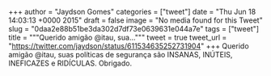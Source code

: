 
+++
author = "Jaydson Gomes"
categories = ["tweet"]
date = "Thu Jun 18 14:03:13 +0000 2015"
draft = false
image = "No media found for this Tweet"
slug = "0daa2e88b51be3da302d7df73e0639631e044a7e"
tags = ["tweet"]
title = """Querido amigão @itau, sua..."""
tweet = true
tweet_url = "https://twitter.com/jaydson/status/611534635252731904"
+++
Querido amigão @itau, suas políticas de segurança são INSANAS, INÚTEIS, INEFICAZES e RIDÍCULAS. Obrigado.
